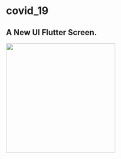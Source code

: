 # covid_19

## A New UI Flutter Screen.

<img src="https://user-images.githubusercontent.com/69324228/107367798-93a99280-6a94-11eb-810a-746671878020.jpg" width=300>
